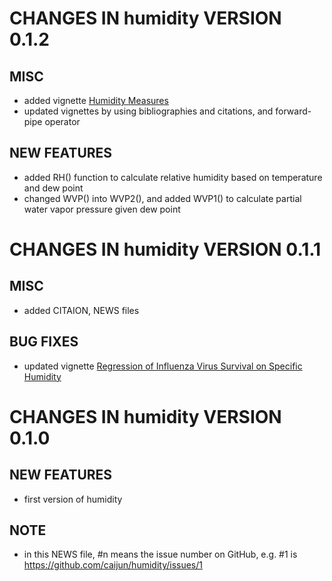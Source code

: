 # CHANGES IN humidity VERSION 0.1.2

## MISC

- added vignette [Humidity Measures](https://cran.r-project.org/web/packages/humidity/vignettes/humidity-measures.html)
- updated vignettes by using bibliographies and citations, and forward-pipe operator

## NEW FEATURES

- added RH() function to calculate relative humidity based on temperature and dew point
- changed WVP() into WVP2(), and added WVP1() to calculate partial water vapor pressure given dew point


# CHANGES IN humidity VERSION 0.1.1

## MISC

- added CITAION, NEWS files

## BUG FIXES

- updated vignette [Regression of Influenza Virus Survival on Specific Humidity](https://cran.r-project.org/web/packages/humidity/vignettes/ivs-sh.html)


# CHANGES IN humidity VERSION 0.1.0

## NEW FEATURES

- first version of humidity

## NOTE

- in this NEWS file, #n means the issue number on GitHub, e.g. #1 is https://github.com/caijun/humidity/issues/1

